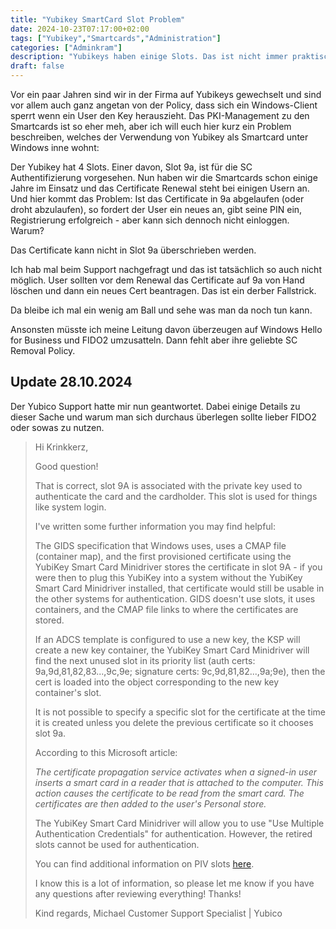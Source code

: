 ```yaml
---
title: "Yubikey SmartCard Slot Problem"
date: 2024-10-23T07:17:00+02:00
tags: ["Yubikey","Smartcards","Administration"]
categories: ["Adminkram"]
description: "Yubikeys haben einige Slots. Das ist nicht immer praktisch."
draft: false
---
```

Vor ein paar Jahren sind wir in der Firma auf Yubikeys gewechselt und sind vor allem auch ganz angetan von der Policy, dass sich ein Windows-Client sperrt wenn ein User den Key herauszieht. Das PKI-Management zu den Smartcards ist so eher meh, aber ich will euch hier kurz ein Problem beschreiben, welches der Verwendung von Yubikey als Smartcard unter Windows inne wohnt:

Der Yubikey hat 4 Slots. Einer davon, Slot 9a, ist für die SC Authentifizierung vorgesehen. Nun haben wir die Smartcards schon einige Jahre im Einsatz und das Certificate Renewal steht bei einigen Usern an. Und hier kommt das Problem: Ist das Certificate in 9a abgelaufen (oder droht abzulaufen), so fordert der User ein neues an, gibt seine PIN ein, Registrierung erfolgreich - aber kann sich dennoch nicht einloggen. Warum?

Das Certificate kann nicht in Slot 9a überschrieben werden.

Ich hab mal beim Support nachgefragt und das ist tatsächlich so auch nicht möglich. User sollten vor dem Renewal das Certificate auf 9a von Hand löschen und dann ein neues Cert beantragen. Das ist ein derber Fallstrick.

Da bleibe ich mal ein wenig am Ball und sehe was man da noch tun kann.

Ansonsten müsste ich meine Leitung davon überzeugen auf Windows Hello for Business und FIDO2 umzusatteln. Dann fehlt aber ihre geliebte SC Removal Policy.

## Update 28.10.2024

Der Yubico Support hatte mir nun geantwortet. Dabei einige Details zu dieser Sache und warum man sich durchaus überlegen sollte lieber FIDO2 oder sowas zu nutzen.

<blockquote>
Hi Krinkkerz,
 
Good question!
 
That is correct, slot 9A is associated with the private key used to authenticate the card and the cardholder. This slot is used for things like system login.
 
I've written some further information you may find helpful:
 
The GIDS specification that Windows uses, uses a CMAP file (container map), and the first provisioned certificate using the YubiKey Smart Card Minidriver stores the certificate in slot 9A - if you were then to plug this YubiKey into a system without the YubiKey Smart Card Minidriver installed, that certificate would still be usable in the other systems for authentication. GIDS doesn't use slots, it uses containers, and the CMAP file links to where the certificates are stored. 
 
If an ADCS template is configured to use a new key, the KSP will create a new key container, the YubiKey Smart Card Minidriver will find the next unused slot in its priority list (auth certs: 9a,9d,81,82,83...,9c,9e; signature certs: 9c,9d,81,82...,9a;9e), then the cert is loaded into the object corresponding to the new key container's slot.
 
It is not possible to specify a specific slot for the certificate at the time it is created unless you delete the previous certificate so it chooses slot 9a. 
 
According to this Microsoft article:
 
<i>The certificate propagation service activates when a signed-in user inserts a smart card in a reader that is attached to the computer. This action causes the certificate to be read from the smart card. The certificates are then added to the user's Personal store.</i>
 
The YubiKey Smart Card Minidriver will allow you to use "Use Multiple Authentication Credentials" for authentication. However, the retired slots cannot be used for authentication.

You can find additional information on PIV slots <a href="https://developers.yubico.com/PIV/Introduction/Certificate_slots.html">here</a>.
 
I know this is a lot of information, so please let me know if you have any questions after reviewing everything! Thanks!

Kind regards,
Michael
Customer Support Specialist | Yubico
</blockquote>


